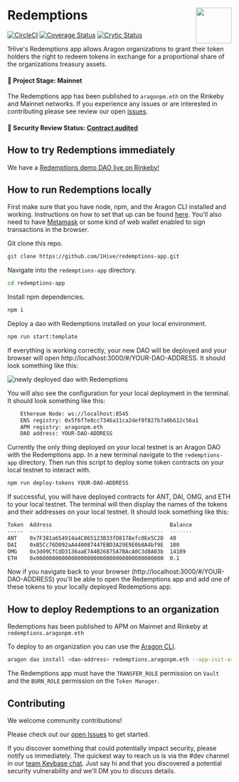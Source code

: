 # Redemptions <img align="right" src="https://github.com/1Hive/website/blob/master/website/static/img/bee.png" height="80px" />

[![CircleCI](https://circleci.com/gh/1Hive/redemptions-app.svg?style=svg)](https://circleci.com/gh/1Hive/redemptions-app)
[![Coverage Status](https://coveralls.io/repos/github/1Hive/redemptions-app/badge.svg?branch=master&service=github)](https://coveralls.io/github/1Hive/redemptions-app?branch=master&service=github)
[![Crytic Status](https://crytic.io/api/repositories/i8VojaU5RTS5vHfn4MtivQ/badge.svg?token=d24cea18-e929-4f0a-8a2c-9c7122593348)](https://crytic.io/1Hive/redemptions-app)

1Hive's Redemptions app allows Aragon organizations to grant their token holders the right to redeem tokens in exchange for a proportional share of the organizations treasury assets.

#### 🐲 Project Stage: Mainnet

The Redemptions app has been published to `aragonpm.eth` on the Rinkeby and Mainnet networks. If you experience any issues or are interested in contributing please see review our open [issues](https://github.com/1hive/redemptions/issues).

#### 🚨 Security Review Status: [Contract audited](https://diligence.consensys.net/audits/2019/12/dandelion-organizations/)

## How to try Redemptions immediately

We have a [Redemptions demo DAO live on Rinkeby!](https://rinkeby.aragon.org/#/tryredemptions/0x18a9713625256548670ad979d51a6b9fad5b6c45)

## How to run Redemptions locally

First make sure that you have node, npm, and the Aragon CLI installed and working. Instructions on how to set that up can be found [here](https://hack.aragon.org/docs/cli-intro.html). You'll also need to have [Metamask](https://metamask.io) or some kind of web wallet enabled to sign transactions in the browser.

Git clone this repo.

```sh
git clone https://github.com/1Hive/redemptions-app.git
```

Navigate into the `redemptions-app` directory.

```sh
cd redemptions-app
```

Install npm dependencies.

```sh
npm i
```

Deploy a dao with Redemptions installed on your local environment.

```sh
npm run start:template
```

If everything is working correctly, your new DAO will be deployed and your browser will open http://localhost:3000/#/YOUR-DAO-ADDRESS. It should look something like this:

![newly deployed dao with Redemptions](https://imgur.com/3Q2N0dh)

You will also see the configuration for your local deployment in the terminal. It should look something like this:

```sh
    Ethereum Node: ws://localhost:8545
    ENS registry: 0x5f6f7e8cc7346a11ca2def8f827b7a0b612c56a1
    APM registry: aragonpm.eth
    DAO address: YOUR-DAO-ADDRESS
```

Currently the only thing deployed on your local testnet is an Aragon DAO with the Redemptions app. In a new terminal navigate to the `redemptions-app` directory. Then run this script to deploy some token contracts on your local testnet to interact with.

```sh
npm run deploy-tokens YOUR-DAO-ADDRESS
```

If successful, you will have deployed contracts for ANT, DAI, OMG, and ETH to your local testnet. The terminal will then display the names of the tokens and their addresses on your local testnet. It should look something like this:

```sh
Token  Address                                     Balance
-----  ------------------------------------------  -------
ANT    0x7F381a654914a4C865123B33fD8178efc0Ee5C2D  40
DAI    0xB5Cc76D092aA440087447EBD3A29E9E0b8A4bf9E  100
OMG    0x3d09CfCdD3136aaE7A4B26875A7BAcA0C3d8A03b  14189
ETH    0x0000000000000000000000000000000000000000  0.1
```

Now if you navigate back to your browser (http://localhost:3000/#/YOUR-DAO-ADDRESS) you'll be able to open the Redemptions app and add one of these tokens to your locally deployed Redemptions app.

## How to deploy Redemptions to an organization

Redemptions has been published to APM on Mainnet and Rinkeby at `redemptions.aragonpm.eth`

To deploy to an organization you can use the [Aragon CLI](https://hack.aragon.org/docs/cli-intro.html).

```sh
aragon dao install <dao-address> redemptions.aragonpm.eth --app-init-args <vault-address> <token-manager-address> <redeemable-tokens>
```

The Redemptions app must have the `TRANSFER_ROLE` permission on `Vault` and the `BURN_ROLE` permission on the `Token Manager`.

## Contributing

We welcome community contributions!

Please check out our [open Issues]() to get started.

If you discover something that could potentially impact security, please notify us immediately. The quickest way to reach us is via the #dev channel in our [team Keybase chat](https://1hive.org/contribute/keybase). Just say hi and that you discovered a potential security vulnerability and we'll DM you to discuss details.
